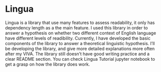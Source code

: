 # Lingua

Lingua is a library that use many features to assess readability, it only has dependency length as a the main feature. I used this library in order to answer a hypothesis on whether two different context of English language have different levels of readibility. Currently, I have developed the basic components of the library to answer a theoretical linguistic hypothesis. I’ll be developing the library, and give more detailed explanations more often after my VIVA. The library still doesn’t have good writing practice and a clear README section.
You can check Lingua Tutorial jupyter notebook to get a grasp on how the library does work.
